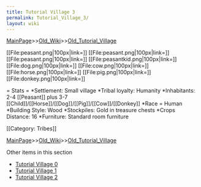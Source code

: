 ```yaml
---
title: Tutorial Village 3
permalink: Tutorial_Village_3/
layout: wiki
---
```


[MainPage](/keeperrl_wiki/ "wikilink")>>[Old_Wiki](/keeperrl_wiki/Old_Wiki "wikilink")>>[Old_Tutorial_Village](/keeperrl_wiki/Old_Tutorial_Village "wikilink")

[[File:peasant.png|100px|link=]]
[[File:peasant.png|100px|link=]]
[[File:peasant.png|100px|link=]]
[[File:peasantkid.png|100px|link=]]
[[File:dog.png|100px|link=]]
[[File:cow.png|100px|link=]]
[[File:horse.png|100px|link=]]
[[File:pig.png|100px|link=]]
[[File:donkey.png|100px|link=]]

= Stats =
*Settlement: Small village
*Tribal loyalty: Humanity
*Inhabitants: 2-4 [[Peasant]] plus 3-7 [[Child]]/[[Horse]]/[[Dog]]/[[Pig]]/[[Cow]]/[[Donkey]]
*Race = Human
*Building Style: Wood
*Stockpiles: Gold in treasure chests
*Crops Distance: 16
*Furniture: Standard room furniture  

[[Category: Tribes]]

[MainPage](/keeperrl_wiki/ "wikilink")>>[Old_Wiki](/keeperrl_wiki/Old_Wiki "wikilink")>>[Old_Tutorial_Village](/keeperrl_wiki/Old_Tutorial_Village "wikilink")

Other items in this section
-    [Tutorial Village 0](/keeperrl_wiki/Tutorial_Village_0 "wikilink")
-    [Tutorial Village 1](/keeperrl_wiki/Tutorial_Village_1 "wikilink")
-    [Tutorial Village 2](/keeperrl_wiki/Tutorial_Village_2 "wikilink")
